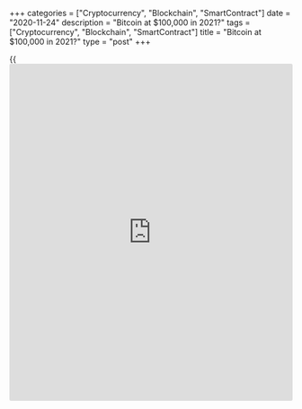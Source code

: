 +++
categories = ["Cryptocurrency", "Blockchain", "SmartContract"]
date = "2020-11-24"
description = "Bitcoin at $100,000 in 2021?"
tags = ["Cryptocurrency", "Blockchain", "SmartContract"]
title = "Bitcoin at $100,000 in 2021?"
type = "post"
+++

{{<iframe id="large-banner" src="https://www.bounty.group/#slide=18.0" width="100%" height="600" scrolling="no" style="border: 0px solid rgb(216, 221, 230); border-radius: 3px;">}}

Bitcoin [investor](https://www.fintechee.com/tutorial-for-forex-trading/investor-mode/)s, which include top hedge funds and money managers, are
betting the virtual currency could more than quintuple to as high as
$100,000 in a year.

It’s a wager that has drawn eye-rolls from skeptics who believe the
volatile cryptocurrency is a speculative asset rather than a store of
value like gold.

Since January, [bitcoin](https://www.letsplayfx.com/blog/forex-for-bitcoin/) has gained 160%, bolstered by strong
institutional demand as well as scarcity as payment companies such as
Square and Paypal buy it on behalf of customers.

Bitcoin is within sight of its all-time peak of just under $20,000 hit
in December 2017. It debuted in 2011 at zero and was last trading at
$18,415.

Going from $18,000 to $100,000 in one year is not a stretch, Brian
Estes, chief investment officer at hedge fund Off the Chain Capital,
said.

> “I have seen [bitcoin](https://www.letsplayfx.com/blog/forex-for-bitcoin/) go up 10X, 20X, 30X in a year. So going up 5X is
not a big deal.”

Estes predicts [bitcoin](https://www.letsplayfx.com/blog/forex-for-bitcoin/) could hit between $100,000 and $288,000 by
end-2021, based on a model that utilizes the stock-to-flow ratio
measuring the scarcity of commodities like gold. That model, he said,
has a 94% correlation with the price of [bitcoin](https://www.letsplayfx.com/blog/forex-for-bitcoin/).

Citi technical analyst Tom Fitzpatrick said in a note last week that
[bitcoin](https://www.letsplayfx.com/blog/forex-for-bitcoin/) could climb as high as $318,000 by the end of next year, citing
its limited supply, ease of movement across borders, and opaque
ownership.

Those numbers though are a head-scratcher for Toronto-based Kevin Muir,
an independent proprietary trader.

> “Any hedge fund model on [bitcoin](https://www.letsplayfx.com/blog/forex-for-bitcoin/) is rubbish. You can’t model a mania,”
Muir said. “Is it plausible? For sure. It’s a mania. But does anyone
actually have a clue? Not a chance.”

## DEARTH OF SUPPLY

Bitcoin relies on so-called “mining” computers that validate blocks of
transactions by competing to solve mathematical puzzles every 10
minutes. The first to solve the puzzle and clear the transaction is
rewarded new [bitcoin](https://www.letsplayfx.com/blog/forex-for-bitcoin/)s.

Its technology was designed to cut the reward for miners in half every
four years, a move meant to curb inflation. In May, [bitcoin](https://www.letsplayfx.com/blog/forex-for-bitcoin/) went through
a third “halving,” which reduced the rate at which new coins are
created, restricting supply.

That halving has kickstarted [bitcoin](https://www.letsplayfx.com/blog/forex-for-bitcoin/)’s renewed ascent.

Square’s Cash App and PayPal, which recently launched a crypto service
to its more than 300 million users, have been scooping up all new
[bitcoin](https://www.letsplayfx.com/blog/forex-for-bitcoin/)s, hedge fund Pantera Capital said in its letter to [investor](https://www.fintechee.com/tutorial-for-forex-trading/investor-mode/)s on
Friday. That has caused a [bitcoin](https://www.letsplayfx.com/blog/forex-for-bitcoin/) shortage and has driven the rally in
the last few weeks.

## BIG FUNDS BUYING?

The so-called whale index, which counts addresses or wallets holding at
least 1,000 [bitcoin](https://www.letsplayfx.com/blog/forex-for-bitcoin/)s, is at an all-time high, said Phil Bonello,
research director at digital asset manager Grayscale. Bonello said more
than 2,200 addresses were linked to large [bitcoin](https://www.letsplayfx.com/blog/forex-for-bitcoin/) holders, up 37% from
1,600 in 2018, suggesting that institutional money has stormed in.

Investors like Stanley Druckenmiller, founder of hedge fund Duquesne
Capital, and Rick Rieder, BlackRock Inc’s chief investment officer of
global fixed income, have recently touted [bitcoin](https://www.letsplayfx.com/blog/forex-for-bitcoin/).

Retail [investor](https://www.fintechee.com/tutorial-for-forex-trading/investor-mode/)s though are still mostly sidelined due to the pandemic’s
effect on the economy. But with the entry of Square and PayPal, Lennard
Neo, head of research at crypto index fund provider Stack Funds, expects
a deluge of retail demand more intense than in 2017.

Neo forecasts [bitcoin](https://www.letsplayfx.com/blog/forex-for-bitcoin/) to reach $60,000-$80,000 by the end of 2021.

Tempus Inc currency trader Juan Perez was unimpressed, even shocked,
with all the lofty forecasts and said a bet on [bitcoin](https://www.letsplayfx.com/blog/forex-for-bitcoin/) at $100,000 next
year would be a bet on the collapse of the global financial system.

> “Governments around the world won’t let that happen. They will not let
fiat currencies collapse just like that,” Perez said.

_Reporting by Gertrude Chavez-Dreyfuss; Additional reporting by Ritvik
Carvalho in London; Editing by Alden Bentley and Cynthia Osterman_

_Source:[Reuters][1]_

   1. /geturl/index/ebb313ada14975822fefb8d9070ad4395fd05ec5/